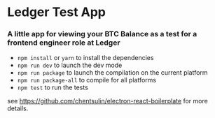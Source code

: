 # Ledger Test App

### A little app for viewing your BTC Balance as a test for a frontend engineer role at Ledger


- `npm install` or `yarn` to install the dependencies
- `npm run dev` to launch the dev mode
- `npm run package` to launch the compilation on the current platform
- `npm run package-all` to compile for all platforms
- `npm test` to run the tests

see https://github.com/chentsulin/electron-react-boilerplate for more details.

